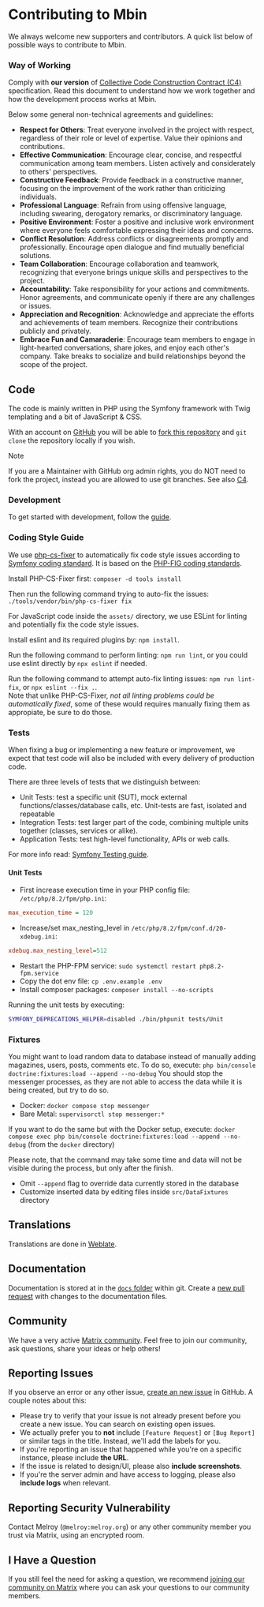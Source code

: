 # Contributing to Mbin

We always welcome new supporters and contributors. A quick list below of possible ways to contribute to Mbin.

### Way of Working

Comply with **our version** of [Collective Code Construction Contract (C4)](C4.md) specification. Read this document to understand how we work together and how the development process works at Mbin.

Below some general non-technical agreements and guidelines:

- **Respect for Others**: Treat everyone involved in the project with respect, regardless of their role or level of expertise. Value their opinions and contributions.
- **Effective Communication**: Encourage clear, concise, and respectful communication among team members. Listen actively and considerately to others' perspectives.
- **Constructive Feedback**: Provide feedback in a constructive manner, focusing on the improvement of the work rather than criticizing individuals.
- **Professional Language**: Refrain from using offensive language, including swearing, derogatory remarks, or discriminatory language.
- **Positive Environment**: Foster a positive and inclusive work environment where everyone feels comfortable expressing their ideas and concerns.
- **Conflict Resolution**: Address conflicts or disagreements promptly and professionally. Encourage open dialogue and find mutually beneficial solutions.
- **Team Collaboration**: Encourage collaboration and teamwork, recognizing that everyone brings unique skills and perspectives to the project.
- **Accountability**: Take responsibility for your actions and commitments. Honor agreements, and communicate openly if there are any challenges or issues.
- **Appreciation and Recognition**: Acknowledge and appreciate the efforts and achievements of team members. Recognize their contributions publicly and privately.
- **Embrace Fun and Camaraderie**: Encourage team members to engage in light-hearted conversations, share jokes, and enjoy each other's company. Take breaks to socialize and build relationships beyond the scope of the project.

## Code

The code is mainly written in PHP using the Symfony framework with Twig templating and a bit of JavaScript & CSS.

With an account on [GitHub](https://github.com) you will be able to [fork this repository](https://github.com/MbinOrg/mbin) and `git clone` the repository locally if you wish.

> [!Note]
> If you are a Maintainer with GitHub org admin rights, you do NOT need to fork the project, instead you are allowed to use git branches. See also [C4](C4.md).

### Development

To get started with development, follow the [guide](docs/04-contributing/development_environment.md).

### Coding Style Guide

We use [php-cs-fixer](https://cs.symfony.com/) to automatically fix code style issues according to [Symfony coding standard](https://symfony.com/doc/current/contributing/code/standards.html).
It is based on the [PHP-FIG coding standards](https://www.php-fig.org/psr/).

Install PHP-CS-Fixer first: `composer -d tools install`

Then run the following command trying to auto-fix the issues: `./tools/vendor/bin/php-cs-fixer fix`

For JavaScript code inside the `assets/` directory, we use ESLint for linting and potentially fix the code style issues.

Install eslint and its required plugins by: `npm install`.

Run the following command to perform linting: `npm run lint`, or you could use eslint directly by `npx eslint` if needed.

Run the following command to attempt auto-fix linting issues: `npm run lint-fix`, or `npx eslint --fix .`.  
Note that unlike PHP-CS-Fixer, *not all linting problems could be automatically fixed*, some of these would requires manually fixing them as appropiate, be sure to do those.

### Tests

When fixing a bug or implementing a new feature or improvement, we expect that test code will also be included with every delivery of production code.

There are three levels of tests that we distinguish between:

- Unit Tests: test a specific unit (SUT), mock external functions/classes/database calls, etc. Unit-tests are fast, isolated and repeatable
- Integration Tests: test larger part of the code, combining multiple units together (classes, services or alike).
- Application Tests: test high-level functionality, APIs or web calls.

For more info read: [Symfony Testing guide](https://symfony.com/doc/current/testing.html).

#### Unit Tests

- First increase execution time in your PHP config file: `/etc/php/8.2/fpm/php.ini`:

```ini
max_execution_time = 120
```

- Increase/set max_nesting_level in `/etc/php/8.2/fpm/conf.d/20-xdebug.ini`:

```ini
xdebug.max_nesting_level=512
```

- Restart the PHP-FPM service: `sudo systemctl restart php8.2-fpm.service`
- Copy the dot env file: `cp .env.example .env`
- Install composer packages: `composer install --no-scripts`

Running the unit tests by executing:

```bash
SYMFONY_DEPRECATIONS_HELPER=disabled ./bin/phpunit tests/Unit
```

### Fixtures

You might want to load random data to database instead of manually adding magazines, users, posts, comments etc.
To do so, execute: `php bin/console doctrine:fixtures:load --append --no-debug`
You should stop the messenger processes, as they are not able to access the data while it is being created, but try to do so.
- Docker: `docker compose stop messenger`
- Bare Metal: `supervisorctl stop messenger:*`

If you want to do the same but with the Docker setup, execute: `docker compose exec php bin/console doctrine:fixtures:load --append --no-debug` (from the `docker` directory)

Please note, that the command may take some time and data will not be visible during the process, but only after the finish.

- Omit `--append` flag to override data currently stored in the database
- Customize inserted data by editing files inside `src/DataFixtures` directory

## Translations

Translations are done in [Weblate](https://hosted.weblate.org/projects/mbin/).

## Documentation

Documentation is stored at in the [`docs` folder](https://github.com/MbinOrg/mbin/tree/main/docs) within git. Create a [new pull request](https://github.com/MbinOrg/mbin/pulls) with changes to the documentation files.

## Community

We have a very active [Matrix community](https://matrix.to/#/#mbin:melroy.org). Feel free to join our community, ask questions, share your ideas or help others!

## Reporting Issues

If you observe an error or any other issue, [create an new issue](https://github.com/MbinOrg/mbin/issues) in GitHub. A couple notes about this:

- Please try to verify that your issue is not already present before you create a new issue. You can search on existing open issues.
- We actually prefer you to **not** include `[Feature Request]` or `[Bug Report]` or similar tags in the title. Instead, we'll add the labels for you.
- If you're reporting an issue that happened while you're on a specific instance, please include **the URL**.
- If the issue is related to design/UI, please also **include screenshots**.
- If you're the server admin and have access to logging, please also **include logs** when relevant.

## Reporting Security Vulnerability

Contact Melroy (`@melroy:melroy.org`) or any other community member you trust via Matrix, using an encrypted room.

## I Have a Question

If you still feel the need for asking a question, we recommend [joining our community on Matrix](https://matrix.to/#/#mbin:melroy.org) where you can ask your questions to our community members.
